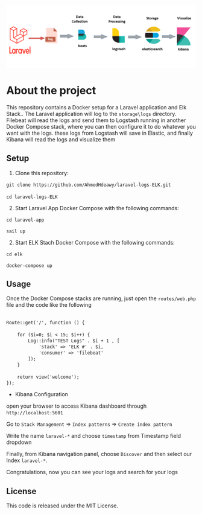 <p align="center"><img src="https://raw.githubusercontent.com/AhmedHdeawy/laravel-logs-ELK/main/laravel-app/public/laravel-elk.jpg"  alt="Laravel ELK Stack"></p>



# About the project

 This repository contains a Docker setup for a Laravel application and Elk Stack.. The Laravel application will log to the `storage\logs` directory. Filebeat will read the logs and send them to Logstash running in another Docker Compose stack, where you can then configure it to do whatever you want with the logs. these logs from Logstash will save in Elastic, and finally Kibana will read the logs and visualize them


## Setup

1. Clone this repository:

```
git clone https://github.com/AhmedHdeawy/laravel-logs-ELK.git

cd laravel-logs-ELK
```

2. Start Laravel App Docker Compose with the following commands:

```
cd laravel-app
```
```
sail up
```

2. Start ELK Stach Docker Compose with the following commands:

```
cd elk
```
```
docker-compose up
```

## Usage

Once the Docker Compose stacks are running, just open the `routes/web.php` file and  the code like the following

```

Route::get('/', function () {

    for ($i=0; $i < 15; $i++) { 
        Log::info("TEST Logs" . $i + 1 , [
            'stack' => 'ELK #' . $i,
            'consumer' => 'filebeat'
        ]);
    }
    
    return view('welcome');
});

```

- Kibana Configuration

open your browser to access Kibana dashboard through `http://localhost:5601`

Go to `Stack Management` => `Index patterns` => `Create index pattern`

Write the name `laravel-*` and choose `timestamp` from Timestamp field dropdown

Finally, from Kibana navigation panel, choose `Discover` and then select our Index `laravel-*`.

Congratulations, now you can see your logs and search for your logs

## License

This code is released under the MIT License.
